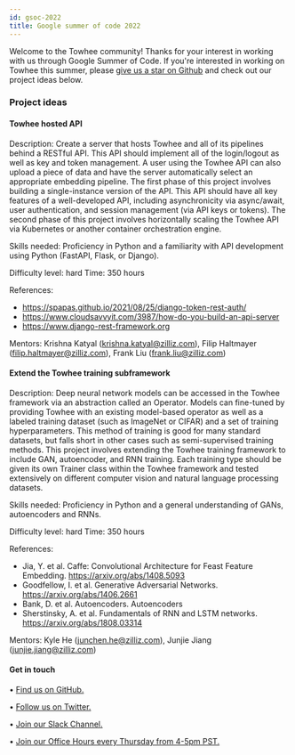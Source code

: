 ```yaml
---
id: gsoc-2022
title: Google summer of code 2022
---
```


Welcome to the Towhee community! Thanks for your interest in working with us through Google Summer of Code. If you're interested in working on Towhee this summer, please [give us a star on Github](https://github.com/towhee-io/towhee) and check out our project ideas below.

### Project ideas

#### Towhee hosted API

Description: Create a server that hosts Towhee and all of its pipelines behind a RESTful API. This API should implement all of the login/logout as well as key and token management. A user using the Towhee API can also upload a piece of data and have the server automatically select an appropriate embedding pipeline. The first phase of this project involves building a single-instance version of the API. This API should have all key features of a well-developed API, including asynchronicity via async/await, user authentication, and session management (via API keys or tokens). The second phase of this project involves horizontally scaling the Towhee API via Kubernetes or another container orchestration engine.

Skills needed: Proficiency in Python and a familiarity with API development using Python (FastAPI, Flask, or Django).

Difficulty level: hard
Time: 350 hours

References:
  - https://spapas.github.io/2021/08/25/django-token-rest-auth/
  - https://www.cloudsavvyit.com/3987/how-do-you-build-an-api-server
  - https://www.django-rest-framework.org

Mentors: Krishna Katyal (krishna.katyal@zilliz.com), Filip Haltmayer (filip.haltmayer@zilliz.com), Frank Liu (frank.liu@zilliz.com)

#### Extend the Towhee training subframework

Description: Deep neural network models can be accessed in the Towhee framework via an abstraction called an Operator. Models can fine-tuned by providing Towhee with an existing model-based operator as well as a labeled training dataset (such as ImageNet or CIFAR) and a set of training hyperparameters. This method of training is good for many standard datasets, but falls short in other cases such as semi-supervised training methods. This project involves extending the Towhee training framework to include GAN, autoencoder, and RNN training. Each training type should be given its own Trainer class within the Towhee framework and tested extensively on different computer vision and natural language processing datasets.

Skills needed: Proficiency in Python and a general understanding of GANs, autoencoders and RNNs.

Difficulty level: hard
Time: 350 hours

References:
  - Jia, Y. et al. Caffe: Convolutional Architecture for Feast Feature Embedding. https://arxiv.org/abs/1408.5093
  - Goodfellow, I. et al. Generative Adversarial Networks. https://arxiv.org/abs/1406.2661
  - Bank, D. et al. Autoencoders. Autoencoders
  - Sherstinsky, A. et al. Fundamentals of RNN and LSTM networks. https://arxiv.org/abs/1808.03314

Mentors: Kyle He (junchen.he@zilliz.com), Junjie Jiang (junjie.jiang@zilliz.com)

#### Get in touch

• [Find us on GitHub.](https://github.com/towhee-io/towhee)

• [Follow us on Twitter.](https://twitter.com/towheeio)

• [Join our Slack Channel.](https://slack.towhee.io/)

• [Join our Office Hours every Thursday from 4-5pm PST.](https://bit.ly/3gy3kjL)
